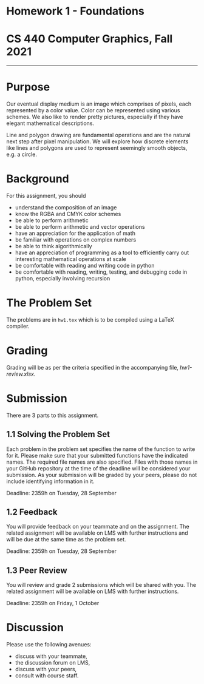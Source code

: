 # Homework 1 - Foundations
# CS 440 Computer Graphics, Fall 2021

---

# Purpose

Our eventual display medium is an image which comprises of pixels, each represented by a color value. Color can be represented using various schemes. We also like to render pretty pictures, especially if they have elegant mathematical descriptions. 

Line and polygon drawing are fundamental operations and are the natural next step after pixel manipulation. We will explore how discrete elements like lines and polygons are used to represent seemingly smooth objects, e.g. a circle. 

# Background

For this assignment, you should
- understand the composition of an image
- know the RGBA and CMYK color schemes
- be able to perform arithmetic
- be able to perform arithmetic and vector operations
- have an appreciation for the application of math 
- be familiar with operations on complex numbers
- be able to think algorithmically
- have an appreciation of programming as a tool to efficiently carry out interesting mathematical operations at scale
- be comfortable with reading and writing code in python
- be comfortable with reading, writing, testing, and debugging code in python, especially involving recursion

# The Problem Set

The problems are in `hw1.tex` which is to be compiled using a LaTeX compiler.

# Grading

Grading will be as per the criteria specified in the accompanying file, _hw1-review.xlsx_.

# Submission

There are 3 parts to this assignment.

## 1.1 Solving the Problem Set

Each problem in the problem set specifies the name of the function to write for it. Please make sure that your submitted functions have the indicated names. The required file names are also specified. Files with those names in your GitHub repository at the time of the deadline will be considered your submission. As your submission will be graded by your peers, please do not include identifying information in it.

Deadline: 2359h on Tuesday, 28 September

## 1.2 Feedback

You will provide feedback on your teammate and on the assignment. The related assignment will be available on LMS with further instructions and will be due at the same time as the problem set.

Deadline: 2359h on Tuesday, 28 September

## 1.3 Peer Review

You will review and grade 2 submissions which will be shared with you. The related assignment will be available on LMS with further instructions.

Deadline: 2359h on Friday, 1 October

# Discussion

Please use the following avenues:

- discuss with your teammate,
- the discussion forum on LMS,
- discuss with your peers,
- consult with course staff.
